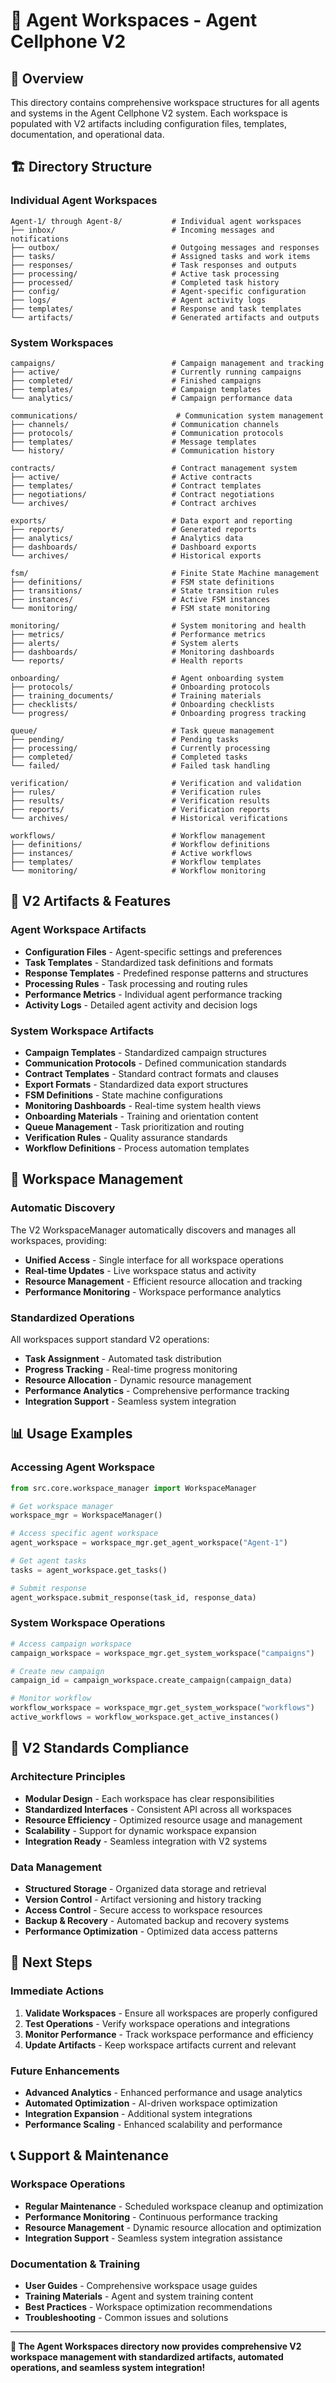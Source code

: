 # 🚀 Agent Workspaces - Agent Cellphone V2

## 🎯 **Overview**
This directory contains comprehensive workspace structures for all agents and systems in the Agent Cellphone V2 system. Each workspace is populated with V2 artifacts including configuration files, templates, documentation, and operational data.

## 🏗️ **Directory Structure**

### **Individual Agent Workspaces**
```
Agent-1/ through Agent-8/           # Individual agent workspaces
├── inbox/                          # Incoming messages and notifications
├── outbox/                         # Outgoing messages and responses
├── tasks/                          # Assigned tasks and work items
├── responses/                      # Task responses and outputs
├── processing/                     # Active task processing
├── processed/                      # Completed task history
├── config/                         # Agent-specific configuration
├── logs/                           # Agent activity logs
├── templates/                      # Response and task templates
└── artifacts/                      # Generated artifacts and outputs
```

### **System Workspaces**
```
campaigns/                          # Campaign management and tracking
├── active/                         # Currently running campaigns
├── completed/                      # Finished campaigns
├── templates/                      # Campaign templates
└── analytics/                      # Campaign performance data

communications/                      # Communication system management
├── channels/                       # Communication channels
├── protocols/                      # Communication protocols
├── templates/                      # Message templates
└── history/                        # Communication history

contracts/                          # Contract management system
├── active/                         # Active contracts
├── templates/                      # Contract templates
├── negotiations/                   # Contract negotiations
└── archives/                       # Contract archives

exports/                            # Data export and reporting
├── reports/                        # Generated reports
├── analytics/                      # Analytics data
├── dashboards/                     # Dashboard exports
└── archives/                       # Historical exports

fsm/                                # Finite State Machine management
├── definitions/                    # FSM state definitions
├── transitions/                    # State transition rules
├── instances/                      # Active FSM instances
└── monitoring/                     # FSM state monitoring

monitoring/                         # System monitoring and health
├── metrics/                        # Performance metrics
├── alerts/                         # System alerts
├── dashboards/                     # Monitoring dashboards
└── reports/                        # Health reports

onboarding/                         # Agent onboarding system
├── protocols/                      # Onboarding protocols
├── training_documents/             # Training materials
├── checklists/                     # Onboarding checklists
└── progress/                       # Onboarding progress tracking

queue/                              # Task queue management
├── pending/                        # Pending tasks
├── processing/                     # Currently processing
├── completed/                      # Completed tasks
└── failed/                         # Failed task handling

verification/                       # Verification and validation
├── rules/                          # Verification rules
├── results/                        # Verification results
├── reports/                        # Verification reports
└── archives/                       # Historical verifications

workflows/                          # Workflow management
├── definitions/                    # Workflow definitions
├── instances/                      # Active workflows
├── templates/                      # Workflow templates
└── monitoring/                     # Workflow monitoring
```

## 🚀 **V2 Artifacts & Features**

### **Agent Workspace Artifacts**
- **Configuration Files** - Agent-specific settings and preferences
- **Task Templates** - Standardized task definitions and formats
- **Response Templates** - Predefined response patterns and structures
- **Processing Rules** - Task processing and routing rules
- **Performance Metrics** - Individual agent performance tracking
- **Activity Logs** - Detailed agent activity and decision logs

### **System Workspace Artifacts**
- **Campaign Templates** - Standardized campaign structures
- **Communication Protocols** - Defined communication standards
- **Contract Templates** - Standard contract formats and clauses
- **Export Formats** - Standardized data export structures
- **FSM Definitions** - State machine configurations
- **Monitoring Dashboards** - Real-time system health views
- **Onboarding Materials** - Training and orientation content
- **Queue Management** - Task prioritization and routing
- **Verification Rules** - Quality assurance standards
- **Workflow Definitions** - Process automation templates

## 🔧 **Workspace Management**

### **Automatic Discovery**
The V2 WorkspaceManager automatically discovers and manages all workspaces, providing:
- **Unified Access** - Single interface for all workspace operations
- **Real-time Updates** - Live workspace status and activity
- **Resource Management** - Efficient resource allocation and tracking
- **Performance Monitoring** - Workspace performance analytics

### **Standardized Operations**
All workspaces support standard V2 operations:
- **Task Assignment** - Automated task distribution
- **Progress Tracking** - Real-time progress monitoring
- **Resource Allocation** - Dynamic resource management
- **Performance Analytics** - Comprehensive performance tracking
- **Integration Support** - Seamless system integration

## 📊 **Usage Examples**

### **Accessing Agent Workspace**
```python
from src.core.workspace_manager import WorkspaceManager

# Get workspace manager
workspace_mgr = WorkspaceManager()

# Access specific agent workspace
agent_workspace = workspace_mgr.get_agent_workspace("Agent-1")

# Get agent tasks
tasks = agent_workspace.get_tasks()

# Submit response
agent_workspace.submit_response(task_id, response_data)
```

### **System Workspace Operations**
```python
# Access campaign workspace
campaign_workspace = workspace_mgr.get_system_workspace("campaigns")

# Create new campaign
campaign_id = campaign_workspace.create_campaign(campaign_data)

# Monitor workflow
workflow_workspace = workspace_mgr.get_system_workspace("workflows")
active_workflows = workflow_workspace.get_active_instances()
```

## 🎯 **V2 Standards Compliance**

### **Architecture Principles**
- **Modular Design** - Each workspace has clear responsibilities
- **Standardized Interfaces** - Consistent API across all workspaces
- **Resource Efficiency** - Optimized resource usage and management
- **Scalability** - Support for dynamic workspace expansion
- **Integration Ready** - Seamless integration with V2 systems

### **Data Management**
- **Structured Storage** - Organized data storage and retrieval
- **Version Control** - Artifact versioning and history tracking
- **Access Control** - Secure access to workspace resources
- **Backup & Recovery** - Automated backup and recovery systems
- **Performance Optimization** - Optimized data access patterns

## 🚀 **Next Steps**

### **Immediate Actions**
1. **Validate Workspaces** - Ensure all workspaces are properly configured
2. **Test Operations** - Verify workspace operations and integrations
3. **Monitor Performance** - Track workspace performance and efficiency
4. **Update Artifacts** - Keep workspace artifacts current and relevant

### **Future Enhancements**
- **Advanced Analytics** - Enhanced performance and usage analytics
- **Automated Optimization** - AI-driven workspace optimization
- **Integration Expansion** - Additional system integrations
- **Performance Scaling** - Enhanced scalability and performance

## 📞 **Support & Maintenance**

### **Workspace Operations**
- **Regular Maintenance** - Scheduled workspace cleanup and optimization
- **Performance Monitoring** - Continuous performance tracking
- **Resource Management** - Dynamic resource allocation and optimization
- **Integration Support** - Seamless system integration assistance

### **Documentation & Training**
- **User Guides** - Comprehensive workspace usage guides
- **Training Materials** - Agent and system training content
- **Best Practices** - Workspace optimization recommendations
- **Troubleshooting** - Common issues and solutions

---

**🎯 The Agent Workspaces directory now provides comprehensive V2 workspace management with standardized artifacts, automated operations, and seamless system integration!**

